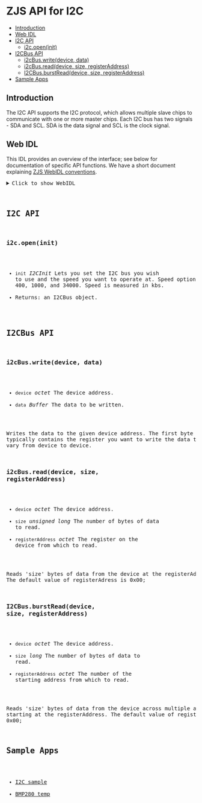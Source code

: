 ZJS API for I2C
===============

* [Introduction](#introduction)
* [Web IDL](#web-idl)
* [I2C API](#i2c-api)
  * [i2c.open(init)](#i2copeninit)
* [I2CBus API](#i2cbus-api)
  * [i2cBus.write(device, data)](#i2cbuswritedevice-data)
  * [i2cBus.read(device, size, registerAddress)](#i2cbusreaddevice-size-registeraddress)
  * [I2CBus.burstRead(device, size, registerAddress)](#i2cbusburstreaddevice-size-registeraddress)
* [Sample Apps](#sample-apps)

Introduction
------------
The I2C API supports the I2C protocol, which allows multiple slave chips to
communicate with one or more master chips.  Each I2C bus has two signals - SDA
and SCL. SDA is the data signal and SCL is the clock signal.

Web IDL
-------
This IDL provides an overview of the interface; see below for
documentation of specific API functions.  We have a short document
explaining [ZJS WebIDL conventions](Notes_on_WebIDL.md).

<pre>
<details>
<summary>Click to show WebIDL</summary>
<<<<<<< HEAD
<pre>// require returns a I2C object
// var i2c = require('i2c');
[ReturnFromRequire]
interface I2C {
    I2CBus open(I2CInit init);
};<p>
=======
// require returns a I2C object
// var i2c = require('i2c');

[ReturnFromRequire]
interface I2C {
    I2CBus open(I2CInit init);
};

>>>>>>> 620b41acf983c00dd5cf4f49bd00584e68203026
dictionary I2CInit {
    octet bus;
    I2CBusSpeed speed;
};

[ExternalInterface=(Buffer)]
interface I2CBus {
    // has all the properties of I2CInit as read-only attributes
    void write(octet device, Buffer data);
    void read(octet device, unsigned long size, octet registerAddress);
    void burstRead(octet device, unsigned long size, octet registerAddress);
};<p>typedef long I2CBusSpeed;
</pre>
</details>

I2C API
-------
### i2c.open(init)
* `init` *I2CInit* Lets you set the I2C bus you wish to use and the speed you
want to operate at. Speed options are 10, 100, 400, 1000, and 34000. Speed is
measured in kbs.
* Returns: an I2CBus object.

I2CBus API
----------
### i2cBus.write(device, data)
* `device` *octet* The device address.
* `data` *Buffer* The data to be written.

Writes the data to the given device address. The first byte of data typically
contains the register you want to write the data to.  This will vary from device
to device.

### i2cBus.read(device, size, registerAddress)
* `device` *octet* The device address.
* `size` *unsigned long* The number of bytes of data to read.
* `registerAddress` *octet* The register on the device from which to read.

Reads 'size' bytes of data from the device at the registerAddress. The default
value of registerAdress is 0x00;

### I2CBus.burstRead(device, size, registerAddress)
* `device` *octet* The device address.
* `size` *long* The number of bytes of data to read.
* `registerAddress` *octet* The number of the starting address from which to read.

Reads 'size' bytes of data from the device across multiple addresses starting
at the registerAddress. The default value of registerAdress is 0x00;

Sample Apps
-----------
* [I2C sample](../samples/I2C.js)
* [BMP280 temp](../samples/I2CBMP280.js)
